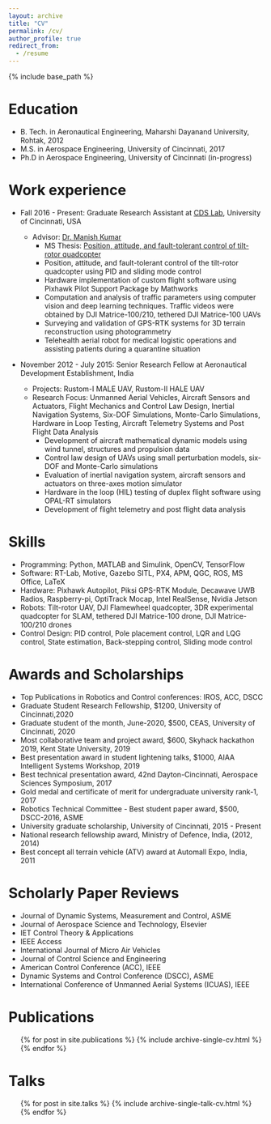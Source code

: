 ```yaml
---
layout: archive
title: "CV"
permalink: /cv/
author_profile: true
redirect_from:
  - /resume
---
```


{% include base_path %}

Education
======
* B. Tech. in Aeronautical Engineering, Maharshi Dayanand University, Rohtak, 2012
* M.S. in Aerospace Engineering, University of Cincinnati, 2017
* Ph.D in Aerospace Engineering, University of Cincinnati (in-progress)

Work experience
======
* Fall 2016 - Present: Graduate Research Assistant at [CDS Lab](https://ceas.uc.edu/research/centers-labs/cooperative-distributed-systems-lab.html), University of Cincinnati, USA
  * Advisor: [Dr. Manish Kumar](https://researchdirectory.uc.edu/p/kumarmu)
    * MS Thesis: [Position, attitude, and fault-tolerant control of tilt-rotor quadcopter](https://etd.ohiolink.edu/pg_10?::NO:10:P10_ETD_SUBID:149215)
    * Position, attitude, and fault-tolerant control of the tilt-rotor quadcopter using PID and sliding mode control
    * Hardware implementation of custom flight software using Pixhawk Pilot Support Package by Mathworks
    * Computation and analysis of traffic parameters using computer vision and deep learning techniques. Traffic videos were obtained by DJI Matrice-100/210, tethered DJI   Matrice-100 UAVs
    * Surveying and validation of GPS-RTK systems for 3D terrain reconstruction using photogrammetry 
    * Telehealth aerial robot for medical logistic operations and assisting patients during a quarantine situation



* November 2012 - July 2015: Senior Research Fellow at Aeronautical Development Establishment, India
  * Projects: Rustom-I MALE UAV, Rustom-II HALE UAV
  * Research Focus: Unmanned Aerial Vehicles, Aircraft Sensors and Actuators, Flight Mechanics and Control Law Design, Inertial Navigation Systems, Six-DOF Simulations, Monte-Carlo Simulations, Hardware in Loop Testing, Aircraft Telemetry Systems and Post Flight Data Analysis
     * Development of aircraft mathematical dynamic models using wind tunnel, structures and propulsion data
     * Control law design of UAVs using small perturbation models, six-DOF and Monte-Carlo  simulations
     * Evaluation of inertial navigation system, aircraft sensors and actuators on three-axes motion simulator
     * Hardware in the loop (HIL) testing of duplex flight software using OPAL-RT simulators 
     * Development of flight  telemetry and  post flight data analysis

  


Skills
======
* Programming: Python, MATLAB and Simulink, OpenCV, TensorFlow
* Software: RT-Lab, Motive, Gazebo SITL, PX4, APM, QGC, ROS,  MS Office,  LaTeX
* Hardware: Pixhawk Autopilot, Piksi GPS-RTK Module, Decawave UWB Radios, Raspberry-pi, OptiTrack Mocap, Intel RealSense, Nvidia Jetson
* Robots: Tilt-rotor UAV, DJI Flamewheel quadcopter, 3DR experimental quadcopter for SLAM, tethered DJI Matrice-100 drone,  DJI Matrice-100/210 drones
* Control Design: PID control, Pole placement control,  LQR and LQG control, State estimation,  Back-stepping control, Sliding mode control


Awards and Scholarships
======
* Top Publications in Robotics and Control conferences:  IROS, ACC, DSCC
* Graduate Student Research Fellowship, $1200, University of Cincinnati,2020
* Graduate student of the month, June-2020, $500, CEAS, University of Cincinnati, 2020
* Most collaborative team and project award, $600, Skyhack hackathon 2019, Kent State University, 2019
* Best presentation award in student lightening talks, $1000, AIAA Intelligent Systems Workshop, 2019
* Best technical presentation award, 42nd Dayton-Cincinnati, Aerospace Sciences Symposium, 2017
* Gold medal and certificate of merit for undergraduate university rank-1, 2017
* Robotics Technical Committee - Best student paper award, $500, DSCC-2016, ASME
* University graduate scholarship, University of Cincinnati, 2015 - Present
* National research fellowship award, Ministry of Defence, India, (2012, 2014)
* Best concept all terrain vehicle (ATV) award at Automall Expo, India, 2011


Scholarly Paper Reviews
======
* Journal of Dynamic Systems, Measurement and Control, ASME
* Journal of Aerospace Science and Technology, Elsevier
* IET Control Theory & Applications
* IEEE Access
* International Journal of Micro Air Vehicles
* Journal of Control Science and Engineering
* American Control Conference (ACC), IEEE 
* Dynamic Systems and Control Conference (DSCC), ASME
* International Conference of Unmanned Aerial Systems (ICUAS), IEEE  

Publications
======
  <ul>{% for post in site.publications %}
    {% include archive-single-cv.html %}
  {% endfor %}</ul>
  
Talks
======
  <ul>{% for post in site.talks %}
    {% include archive-single-talk-cv.html %}
  {% endfor %}</ul>
